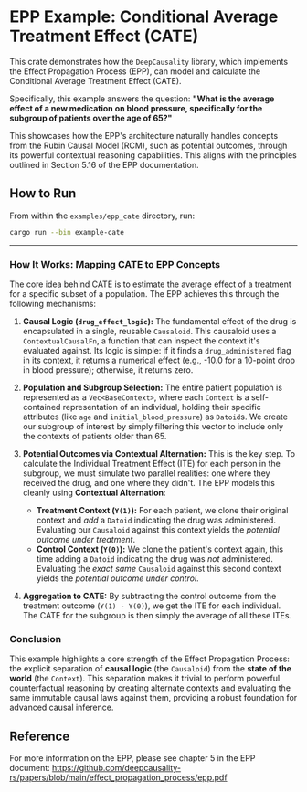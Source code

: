 # EPP Example: Conditional Average Treatment Effect (CATE)

This crate demonstrates how the `DeepCausality` library, which implements the Effect Propagation Process (EPP), can model and calculate the Conditional Average Treatment Effect (CATE). 

Specifically, this example answers the question: **"What is the average effect of a new medication on blood pressure, specifically for the subgroup of patients over the age of 65?"**

This showcases how the EPP's architecture naturally handles concepts from the Rubin Causal Model (RCM), such as potential outcomes, through its powerful contextual reasoning capabilities. This aligns with the principles outlined in Section 5.16 of the EPP documentation.

## How to Run

From within the `examples/epp_cate` directory, run:

```bash
cargo run --bin example-cate
```

---

### How It Works: Mapping CATE to EPP Concepts

The core idea behind CATE is to estimate the average effect of a treatment for a specific subset of a population. The EPP achieves this through the following mechanisms:

1.  **Causal Logic (`drug_effect_logic`):**
    The fundamental effect of the drug is encapsulated in a single, reusable `Causaloid`. This causaloid uses a `ContextualCausalFn`, a function that can inspect the context it's evaluated against. Its logic is simple: if it finds a `drug_administered` flag in its context, it returns a numerical effect (e.g., -10.0 for a 10-point drop in blood pressure); otherwise, it returns zero.

2.  **Population and Subgroup Selection:**
    The entire patient population is represented as a `Vec<BaseContext>`, where each `Context` is a self-contained representation of an individual, holding their specific attributes (like `age` and `initial_blood_pressure`) as `Datoid`s. We create our subgroup of interest by simply filtering this vector to include only the contexts of patients older than 65.

3.  **Potential Outcomes via Contextual Alternation:**
    This is the key step. To calculate the Individual Treatment Effect (ITE) for each person in the subgroup, we must simulate two parallel realities: one where they received the drug, and one where they didn't. The EPP models this cleanly using **Contextual Alternation**:

    *   **Treatment Context (`Y(1)`):** For each patient, we clone their original context and *add* a `Datoid` indicating the drug was administered. Evaluating our `Causaloid` against this context yields the *potential outcome under treatment*.
    *   **Control Context (`Y(0)`):** We clone the patient's context again, this time adding a `Datoid` indicating the drug was *not* administered. Evaluating the *exact same* `Causaloid` against this second context yields the *potential outcome under control*.

4.  **Aggregation to CATE:**
    By subtracting the control outcome from the treatment outcome (`Y(1) - Y(0)`), we get the ITE for each individual. The CATE for the subgroup is then simply the average of all these ITEs.

### Conclusion

This example highlights a core strength of the Effect Propagation Process: the explicit separation of **causal logic** (the `Causaloid`) from the **state of the world** (the `Context`). This separation makes it trivial to perform powerful counterfactual reasoning by creating alternate contexts and evaluating the same immutable causal laws against them, providing a robust foundation for advanced causal inference.

## Reference

For more information on the EPP, please see chapter 5 in the EPP document:
https://github.com/deepcausality-rs/papers/blob/main/effect_propagation_process/epp.pdf